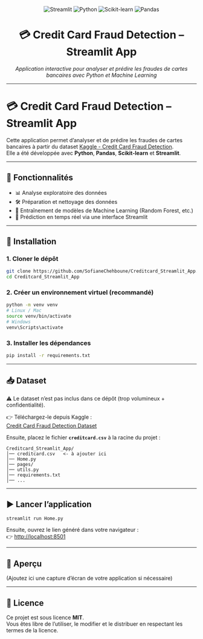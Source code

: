 <p align="center">
  <img src="https://img.shields.io/badge/Streamlit-App-red?style=for-the-badge&logo=streamlit" alt="Streamlit">
  <img src="https://img.shields.io/badge/Python-3.9+-blue?style=for-the-badge&logo=python" alt="Python">
  <img src="https://img.shields.io/badge/Scikit--learn-ML-yellow?style=for-the-badge&logo=scikitlearn" alt="Scikit-learn">
  <img src="https://img.shields.io/badge/Pandas-Data%20Analysis-green?style=for-the-badge&logo=pandas" alt="Pandas">
</p>

<h1 align="center">💳 Credit Card Fraud Detection – Streamlit App</h1>

<p align="center">
  <i>Application interactive pour analyser et prédire les fraudes de cartes bancaires avec Python et Machine Learning</i>
</p>

---



# 💳 Credit Card Fraud Detection – Streamlit App

Cette application permet d’analyser et de prédire les fraudes de cartes bancaires à partir du dataset [Kaggle - Credit Card Fraud Detection](https://www.kaggle.com/mlg-ulb/creditcardfraud).  
Elle a été développée avec **Python**, **Pandas**, **Scikit-learn** et **Streamlit**.

---

## 🚀 Fonctionnalités
- 📊 Analyse exploratoire des données  
- 🛠️ Préparation et nettoyage des données  
- 🧠 Entraînement de modèles de Machine Learning (Random Forest, etc.)  
- 🔮 Prédiction en temps réel via une interface Streamlit  

---

## 📂 Installation

### 1. Cloner le dépôt
```bash
git clone https://github.com/SofianeChehboune/Creditcard_Streamlit_App.git
cd Creditcard_Streamlit_App
```

### 2. Créer un environnement virtuel (recommandé)
```bash
python -m venv venv
# Linux / Mac
source venv/bin/activate
# Windows
venv\Scripts\activate
```

### 3. Installer les dépendances
```bash
pip install -r requirements.txt
```

---

## 📥 Dataset

⚠️ Le dataset n’est pas inclus dans ce dépôt (trop volumineux + confidentialité).

👉 Téléchargez-le depuis Kaggle :  
[Credit Card Fraud Detection Dataset](https://www.kaggle.com/mlg-ulb/creditcardfraud)  

Ensuite, placez le fichier **`creditcard.csv`** à la racine du projet :

```
Creditcard_Streamlit_App/
│── creditcard.csv   <- à ajouter ici
│── Home.py
│── pages/
│── utils.py
│── requirements.txt
│── ...
```

---

## ▶️ Lancer l’application
```bash
streamlit run Home.py
```

Ensuite, ouvrez le lien généré dans votre navigateur :  
👉 [http://localhost:8501](http://localhost:8501)

---

## 📸 Aperçu

(Ajoutez ici une capture d’écran de votre application si nécessaire)

---

## 📜 Licence

Ce projet est sous licence **MIT**.  
Vous êtes libre de l’utiliser, le modifier et le distribuer en respectant les termes de la licence.
